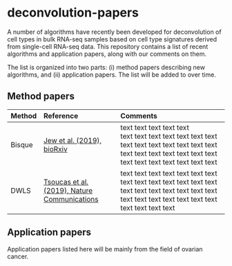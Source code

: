 # deconvolution-papers

A number of algorithms have recently been developed for deconvolution of cell types in bulk RNA-seq samples based on cell type signatures derived from single-cell RNA-seq data. This repository contains a list of recent algorithms and application papers, along with our comments on them.

The list is organized into two parts: (i) method papers describing new algorithms, and (ii) application papers. The list will be added to over time.


## Method papers

Method | Reference | Comments
:---------- | :-------- | :-------
Bisque | [Jew et al. (2019), bioRxiv](https://www.biorxiv.org/content/10.1101/669911v1) | text text text text text <br> text text text text text text text text text text text text text text text text text text text text text text text text text text text text
DWLS | [Tsoucas et al. (2019), Nature Communications](https://www.nature.com/articles/s41467-019-10802-z) | text text text text text text text text text text text text text text text text text text text text text text text text text text text text text text text text



## Application papers

Application papers listed here will be mainly from the field of ovarian cancer.

